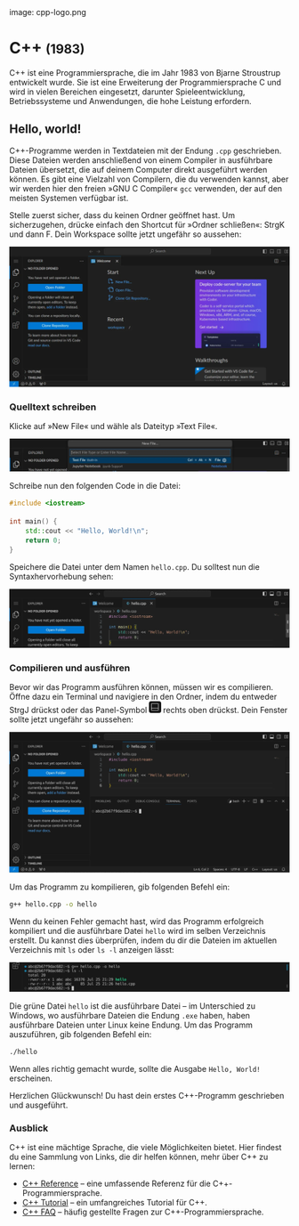<div class='meta'>
image: cpp-logo.png
</div>

# C++ <span style='font-size: 80%;'>(1983)</span>

<p class='abstract'>
C++ ist eine Programmiersprache, die im Jahr 1983 von Bjarne Stroustrup entwickelt wurde. Sie ist eine Erweiterung der Programmiersprache C und wird in vielen Bereichen eingesetzt, darunter Spieleentwicklung, Betriebssysteme und Anwendungen, die hohe Leistung erfordern.
</p>

## Hello, world!

C++-Programme werden in Textdateien mit der Endung `.cpp` geschrieben. Diese Dateien werden anschließend von einem Compiler in ausführbare Dateien übersetzt, die auf deinem Computer direkt ausgeführt werden können. Es gibt eine Vielzahl von Compilern, die du verwenden kannst, aber wir werden hier den freien »GNU C Compiler« `gcc` verwenden, der auf den meisten Systemen verfügbar ist.

Stelle zuerst sicher, dass du keinen Ordner geöffnet hast. Um sicherzugehen, drücke einfach den Shortcut für »Ordner schließen«: <span class='key'>Strg</span><span class='key'>K</span> und dann <span class='key'>F</span>. Dein Workspace sollte jetzt ungefähr so aussehen:

<img class='full' src='fresh-start.webp'>

### Quelltext schreiben

Klicke auf »New File« und wähle als Dateityp »Text File«.

<img class='full' src='choose-filename.webp'>

Schreibe nun den folgenden Code in die Datei:

```cpp
#include <iostream>

int main() {
    std::cout << "Hello, World!\n";
    return 0;
}
```

Speichere die Datei unter dem Namen `hello.cpp`. Du solltest nun die Syntaxhervorhebung sehen:

<img class='full' src='cpp-syntax-highlighting.webp'>

### Compilieren und ausführen

Bevor wir das Programm ausführen können, müssen wir es compilieren. Öffne dazu ein Terminal und navigiere in den Ordner, indem du entweder <span class='key'>Strg</span><span class='key'>J</span> drückst oder das Panel-Symbol <img src='../basics/panel.webp' style='border-radius: 4px; height: 1.5em;'> rechts oben drückst. Dein Fenster sollte jetzt ungefähr so aussehen:

<img class='full' src='cpp-lets-compile.webp'>

Um das Programm zu kompilieren, gib folgenden Befehl ein:

```bash
g++ hello.cpp -o hello
```
Wenn du keinen Fehler gemacht hast, wird das Programm erfolgreich kompiliert und die ausführbare Datei `hello` wird im selben Verzeichnis erstellt. Du kannst dies überprüfen, indem du dir die Dateien im aktuellen Verzeichnis mit `ls` oder `ls -l` anzeigen lässt:

<img class='full' src='ls.webp'>

Die grüne Datei `hello` ist die ausführbare Datei – im Unterschied zu Windows, wo ausführbare Dateien die Endung `.exe` haben, haben ausführbare Dateien unter Linux keine Endung. Um das Programm auszuführen, gib folgenden Befehl ein:

```bash
./hello
```

Wenn alles richtig gemacht wurde, sollte die Ausgabe `Hello, World!` erscheinen.

Herzlichen Glückwunsch! Du hast dein erstes C++-Programm geschrieben und ausgeführt.

### Ausblick

C++ ist eine mächtige Sprache, die viele Möglichkeiten bietet. Hier findest du eine Sammlung von Links, die dir helfen können, mehr über C++ zu lernen:

- [C++ Reference](https://en.cppreference.com/w/cpp) – eine umfassende Referenz für die C++-Programmiersprache.
- [C++ Tutorial](https://www.learncpp.com/) – ein umfangreiches Tutorial für C++.
- [C++ FAQ](https://isocpp.org/faq) – häufig gestellte Fragen zur C++-Programmiersprache.